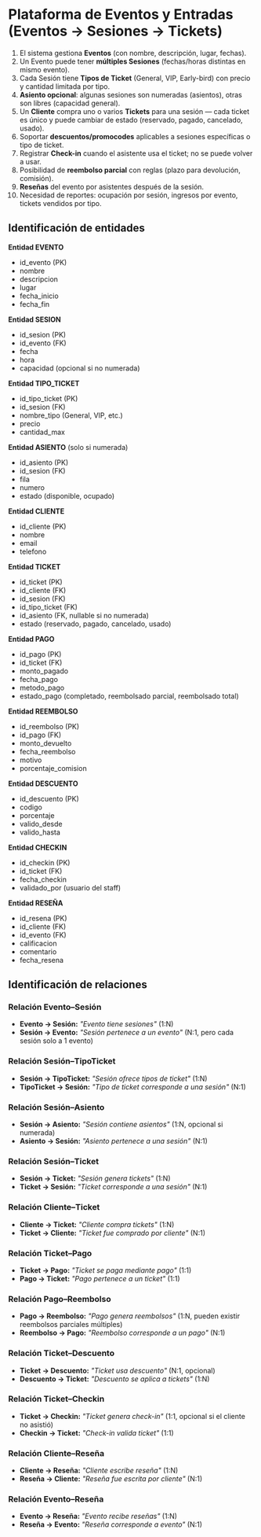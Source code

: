# Plataforma de Eventos y Entradas (Eventos → Sesiones → Tickets)

1. El sistema gestiona **Eventos** (con nombre, descripción, lugar, fechas).
2. Un Evento puede tener **múltiples Sesiones** (fechas/horas distintas en mismo evento).
3. Cada Sesión tiene **Tipos de Ticket** (General, VIP, Early-bird) con precio y cantidad limitada por tipo.
4. **Asiento opcional**: algunas sesiones son numeradas (asientos), otras son libres (capacidad general).
5. Un **Cliente** compra uno o varios **Tickets** para una sesión — cada ticket es único y puede cambiar de estado (reservado, pagado, cancelado, usado).
6. Soportar **descuentos/promocodes** aplicables a sesiones específicas o tipo de ticket.
7. Registrar **Check-in** cuando el asistente usa el ticket; no se puede volver a usar.
8. Posibilidad de **reembolso parcial** con reglas (plazo para devolución, comisión).
9. **Reseñas** del evento por asistentes después de la sesión.
10. Necesidad de reportes: ocupación por sesión, ingresos por evento, tickets vendidos por tipo.

## Identificación de entidades

**Entidad EVENTO**

- id_evento (PK)
- nombre
- descripcion
- lugar
- fecha_inicio
- fecha_fin

**Entidad SESION**

- id_sesion (PK)
- id_evento (FK)
- fecha
- hora
- capacidad (opcional si no numerada)

**Entidad TIPO_TICKET**

- id_tipo_ticket (PK)
- id_sesion (FK)
- nombre_tipo (General, VIP, etc.)
- precio
- cantidad_max

**Entidad ASIENTO** (solo si numerada)

- id_asiento (PK)
- id_sesion (FK)
- fila
- numero
- estado (disponible, ocupado)

**Entidad CLIENTE**

- id_cliente (PK)
- nombre
- email
- telefono

**Entidad TICKET**

- id_ticket (PK)
- id_cliente (FK)
- id_sesion (FK)
- id_tipo_ticket (FK)
- id_asiento (FK, nullable si no numerada)
- estado (reservado, pagado, cancelado, usado)

**Entidad PAGO**

- id_pago (PK)
- id_ticket (FK)
- monto_pagado
- fecha_pago
- metodo_pago
- estado_pago (completado, reembolsado parcial, reembolsado total)

**Entidad REEMBOLSO**

- id_reembolso (PK)
- id_pago (FK)
- monto_devuelto
- fecha_reembolso
- motivo
- porcentaje_comision

**Entidad DESCUENTO**

- id_descuento (PK)
- codigo
- porcentaje
- valido_desde
- valido_hasta

**Entidad CHECKIN**

- id_checkin (PK)
- id_ticket (FK)
- fecha_checkin
- validado_por (usuario del staff)

**Entidad RESEÑA**

- id_resena (PK)
- id_cliente (FK)
- id_evento (FK)
- calificacion
- comentario
- fecha_resena

## Identificación de relaciones

### Relación Evento–Sesión

- **Evento → Sesión:** *"Evento tiene sesiones"* (1:N)
- **Sesión → Evento:** *"Sesión pertenece a un evento"* (N:1, pero cada sesión solo a 1 evento)

### Relación Sesión–TipoTicket

- **Sesión → TipoTicket:** *"Sesión ofrece tipos de ticket"* (1:N)
- **TipoTicket → Sesión:** *"Tipo de ticket corresponde a una sesión"* (N:1)

### Relación Sesión–Asiento

- **Sesión → Asiento:** *"Sesión contiene asientos"* (1:N, opcional si numerada)
- **Asiento → Sesión:** *"Asiento pertenece a una sesión"* (N:1)

### Relación Sesión–Ticket

- **Sesión → Ticket:** *"Sesión genera tickets"* (1:N)
- **Ticket → Sesión:** *"Ticket corresponde a una sesión"* (N:1)

### Relación Cliente–Ticket

- **Cliente → Ticket:** *"Cliente compra tickets"* (1:N)
- **Ticket → Cliente:** *"Ticket fue comprado por cliente"* (N:1)

### Relación Ticket–Pago

- **Ticket → Pago:** *"Ticket se paga mediante pago"* (1:1)
- **Pago → Ticket:** *"Pago pertenece a un ticket"* (1:1)

### Relación Pago–Reembolso

- **Pago → Reembolso:** *"Pago genera reembolsos"* (1:N, pueden existir reembolsos parciales múltiples)
- **Reembolso → Pago:** *"Reembolso corresponde a un pago"* (N:1)

### Relación Ticket–Descuento

- **Ticket → Descuento:** *"Ticket usa descuento"* (N:1, opcional)
- **Descuento → Ticket:** *"Descuento se aplica a tickets"* (1:N)

### Relación Ticket–Checkin

- **Ticket → Checkin:** *"Ticket genera check-in"* (1:1, opcional si el cliente no asistió)
- **Checkin → Ticket:** *"Check-in valida ticket"* (1:1)

### Relación Cliente–Reseña

- **Cliente → Reseña:** *"Cliente escribe reseña"* (1:N)
- **Reseña → Cliente:** *"Reseña fue escrita por cliente"* (N:1)

### Relación Evento–Reseña

- **Evento → Reseña:** *"Evento recibe reseñas"* (1:N)
- **Reseña → Evento:** *"Reseña corresponde a evento"* (N:1)

